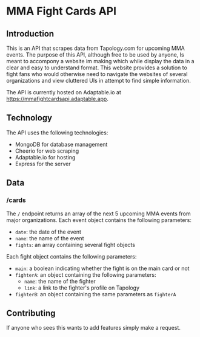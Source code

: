# MMA Fight Cards API

## Introduction

This is an API that scrapes data from Tapology.com for upcoming MMA events. The purpose of this API, although free to be used by anyone, Is meant to accompony a website im making which while display the data in a clear and easy to understand format. This website provides a solution to fight fans who would otherwise need to navigate the websites of several organizations and view cluttered UIs in attempt to find simple information.

The API is currently hosted on Adaptable.io at https://mmafightcardsapi.adaptable.app.

## Technology

The API uses the following technologies:

- MongoDB for database management
- Cheerio for web scraping
- Adaptable.io for hosting
- Express for the server

## Data

### /cards

The `/` endpoint returns an array of the next 5 upcoming MMA events from major organizations. Each event object contains the following parameters:

- `date`: the date of the event
- `name`: the name of the event
- `fights`: an array containing several fight objects

Each fight object contains the following parameters:

- `main`: a boolean indicating whether the fight is on the main card or not
- `fighterA`: an object containing the following parameters:
  - `name`: the name of the fighter
  - `link`: a link to the fighter's profile on Tapology
- `fighterB`: an object containing the same parameters as `fighterA`

## Contributing

If anyone who sees this wants to add features simply make a request.
